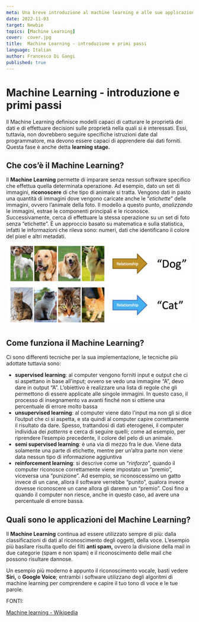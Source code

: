 ```yaml
---
meta: Una breve introduzione al machine learning e alle sue applicazioni. Come funziona e come un computer impara dai dati forniti.
date: 2022-11-03
target: Newbie 
topics: [Machine Learning] 
cover:  cover.jpg
title:  Machine Learning - introduzione e primi passi
language: Italian
author: Francesco Di Gangi
published: true
---
```

# Machine Learning - introduzione e primi passi

Il Machine Learning definisce modelli capaci di catturare le proprietà dei dati e di effettuare decisioni sulle proprietà nella quali si è interessati. Essi, tuttavia, non dovrebbero seguire specifiche istruzioni date dal programmatore, ma devono essere capaci di apprendere dai dati forniti. Questa fase è anche detta **learning stage.**

## Che cos’è il Machine Learning?

Il **Machine Learning** permette di imparare senza nessun software specifico che effettua quella determinata operazione. Ad esempio, dato un set di immagini, **riconoscere** di che tipo di animale si tratta. Vengono dati in pasto una quantità di immagini dove vengono caricate anche le “*etichette*” delle immagini, ovvero l’animale della foto. Il modello a questo punto, *analizzando* le immagini, estrae le componenti principali e le riconosce. Successivamente, cerca di effettuare la stessa operazione su un set di foto senza “etichette”. 
È un approccio basato su matematica e sulla statistica, infatti le informazioni che rileva sono: numeri, dati che identificano il colore del pixel e altri metadati.
![Esempi di riconoscimento nel Machine Learning](./dogs.jpg)

## Come funziona il Machine Learning?

Ci sono differenti tecniche per la sua implementazione, le tecniche più adottate tuttavia sono:

- **supervised learning**: al computer vengono forniti input e output che ci si aspettano in base all’input; ovvero se vedo una immagine “A”, devo dare in output “A”. L’obiettivo è realizzare una lista di regole che gli permettono di essere applicate alle singole immagini. In questo caso, il processo di insegnamento va avanti finché non si ottiene una percentuale di errore molto bassa
- **unsupervised learning**: al computer viene dato l’input ma non gli si dice l’output che ci si aspetta, e sta quindi al computer capire correttamente il risultato da dare. Spesso, trattandosi di dati eterogenei, il computer individua dei *patterns* e cerca di seguire quelli; come ad esempio, per riprendere l’esempio precedente, il colore del pelo di un animale.
- **semi supervised learning**: è una via di mezzo fra le due. Viene data solamente una parte di etichette, mentre per un’altra parte non viene data nessun tipo di informazione aggiuntiva
- **reinforcement learning**: si descrive come un “*rinforzo*”, quando il computer riconosce correttamente viene impostato un “premio”, viceversa una “punizione”. Ad esempio, se riconoscessimo un gatto invece di un cane, allora il software verrebbe “punito”, qualora invece dovesse riconoscere un cane allora gli daremo un “premio”. Così fino a quando il computer non riesce, anche in questo caso, ad avere una percentuale di errore bassa.

## Quali sono le applicazioni del Machine Learning?

Il **Machine Learning** continua ad essere utilizzato sempre di più: dalla classificazioni di dati al riconoscimento degli oggetti, della voce. L’esempio più basilare risulta quello dei filti **anti spam,** ovvero la divisione della mail in due categorie (spam e non spam) e il riconoscimento delle mail che possono risultare dannose.

Un esempio più moderno è appunto il riconoscimento vocale, basti vedere **Siri,** o **Google Voice**; entrambi i software utilizzano degli algoritmi di machine learning per comprendere e capire il tuo tono di voce e le tue parole. 


FONTI:

[Machine learning - Wikipedia](https://en.wikipedia.org/wiki/Machine_learning)
